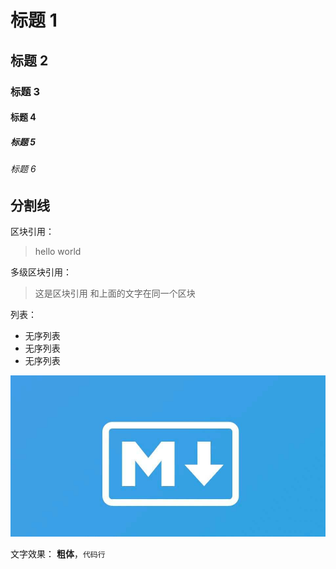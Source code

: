 # 标题 1

## 标题 2

### 标题 3

#### 标题 4

##### 标题 5

###### 标题 6

## 分割线

区块引用：

> hello world

多级区块引用：

> 这是区块引用
> 和上面的文字在同一个区块

列表：

- 无序列表
- 无序列表
- 无序列表

![图片](./images/md.jpg)

文字效果：
**粗体**，`代码行`
